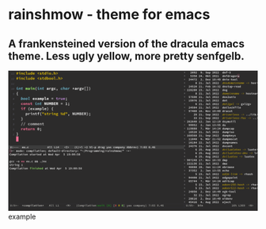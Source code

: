 # rainshmow - theme for emacs
## A frankensteined version of the dracula emacs theme. Less ugly yellow, more pretty senfgelb.


![example](https://github.com/tdoktor/rainshmow/blob/main/ex.png?raw=true)
example
